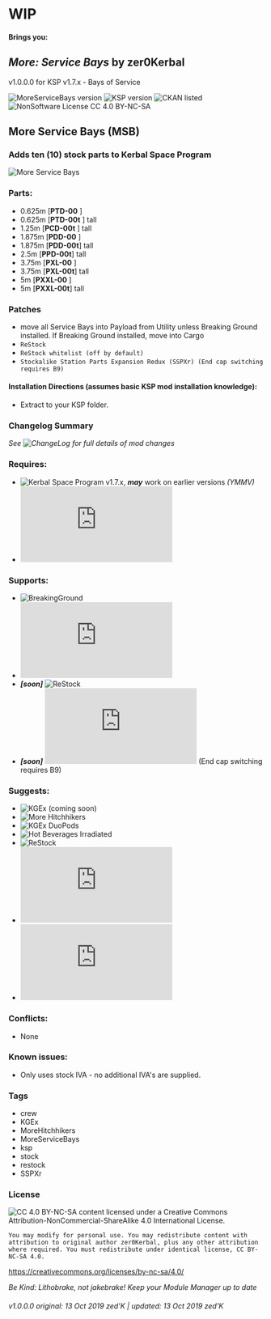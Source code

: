 <!-- Readme.md v1.0.0.0
MoreServiceBays (MSB)
created: 10 Oct 19
updated: 13 Oct 19 -->

<!-- Download on SpaceDock or Github or Curseforge. Also available on CKAN. -->

# WIP
#### Brings you:
## *More: Service Bays* by zer0Kerbal
v1.0.0.0 for KSP v1.7.x - Bays of Service

![MoreServiceBays version](https://img.shields.io/badge/MOD%20version-1.0.0.0-orange.svg?style=flat-square)
![KSP version](https://img.shields.io/badge/KSP%20version-1.7.x-66ccff.svg?style=flat-square)
![CKAN listed](https://img.shields.io/badge/CKAN-Indexed-brightgreen.svg)
![NonSoftware License CC 4.0 BY-NC-SA](https://img.shields.io/badge/NonSoftwareLicense-CC--4.0--BY--SA-lightgrey)

## More Service Bays (MSB)
### Adds ten (10) stock parts to Kerbal Space Program

![More Service Bays](https://i.postimg.cc/Vs3rb8wH/Heroshot-3-labels.png)

### Parts:
 + 0.625m [**PTD-00** ]
 + 0.625m [**PTD-00t** ] tall
 + 1.25m [**PCD-00t** ] tall
 + 1.875m [**PDD-00** ]
 + 1.875m [**PDD-00t**] tall
 + 2.5m [**PPD-00t**] tall
 + 3.75m [**PXL-00** ]
 + 3.75m [**PXL-00t**] tall
 + 5m [**PXXL-00** ]
 + 5m [**PXXL-00t**] tall

### Patches
+ move all Service Bays into Payload from Utility unless Breaking Ground installed. If Breaking Ground installed, move into Cargo
+ `ReStock`
+ `ReStock whitelist (off by default)`
+ `Stockalike Station Parts Expansion Redux (SSPXr) (End cap switching requires B9)`

#### Installation Directions (assumes basic KSP mod installation knowledge):
- Extract to your KSP folder.

### Changelog Summary
*See ![ChangeLog](https://github.com/zer0Kerbal/KGRx/MoreServiceBays/Changelog.cfg) for full details of mod changes*

### Requires:
 * ![Kerbal Space Program](https://kerbalspaceprogram.com) v1.7.x, ***may*** work on earlier versions *(YMMV)*
 * ![ModuleManager](http://forum.kerbalspaceprogram.com/index.php?/topic/50533-*)

### Supports:
 * ![BreakingGround]()
 * ![Kerbal Change Log](https://forum.kerbalspaceprogram.com/index.php?/topic/179207-*)
 * ***[soon]*** ![ReStock](https://github.com/PorktoberRevolution/ReStocked)
 * ***[soon]*** ![Stockalike Station Parts Expansion Redux (SSPXr)](https://forum.kerbalspaceprogram.com/index.php?/topic/170211-*)  (End cap switching requires B9)

 ### Suggests:
  * ![KGEx (coming soon)](https://github.com/zer0Kerbal/KGEx)
  * ![More Hitchhikers](https://github.com/zer0Kerbal/KGEx/MoreHitchhikers)
  * ![KGEx DuoPods](https://github.com/zer0Kerbal/KGEx/DuoPods)
  * ![Hot Beverages Irradiated](https://github.com/zer0Kerbal/HotBeverageIrradiated)
  * ![ReStock](https://github.com/PorktoberRevolution/ReStocked)
  * ![Stockalike Station Parts Expansion Redux (SSPXr)](https://forum.kerbalspaceprogram.com/index.php?/topic/170211-*)
  * ![B9 Part Switch](http://forum.kerbalspaceprogram.com/index.php?showtopic=140541-*)

### Conflicts:
 * None

### Known issues:
 * Only uses stock IVA - no additional IVA's are supplied.

### Tags
 * crew
 * KGEx
 * MoreHitchhikers
 * MoreServiceBays
 * ksp
 * stock
 * restock
 * SSPXr

### License
![[CC 4.0 BY-NC-SA](https://creativecommons.org/licenses/by-nc-sa/4.0/)](https://i.creativecommons.org/l/by-nc-sa/4.0/88x31.png "CC 4.0 BY-NC-SA")
content licensed under a Creative Commons Attribution-NonCommercial-ShareAlike 4.0 International License.

`You may modify for personal use. You may redistribute content with attribution to original author zer0Kerbal, plus any other attribution where required. You must redistribute under identical license, CC BY-NC-SA 4.0.`

https://creativecommons.org/licenses/by-nc-sa/4.0/

 *Be Kind: Lithobrake, not jakebrake! Keep your Module Manager up to date*

 ###### v1.0.0.0 original: 13 Oct 2019 zed'K | updated: 13 Oct 2019 zed'K
<!--
CC BY-NC-SA-4.0
zer0Kerbal-->
